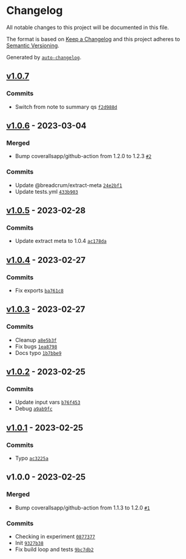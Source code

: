 # Changelog

All notable changes to this project will be documented in this file.

The format is based on [Keep a Changelog](https://keepachangelog.com/en/1.0.0/)
and this project adheres to [Semantic Versioning](https://semver.org/spec/v2.0.0.html).

Generated by [`auto-changelog`](https://github.com/CookPete/auto-changelog).

## [v1.0.7](https://github.com/hifiwi-fi/bc-bookmarklet/compare/v1.0.6...v1.0.7)

### Commits

- Switch from note to summary qs [`f2d988d`](https://github.com/hifiwi-fi/bc-bookmarklet/commit/f2d988de913b337fc937637c40ee74eee3de5fd3)

## [v1.0.6](https://github.com/hifiwi-fi/bc-bookmarklet/compare/v1.0.5...v1.0.6) - 2023-03-04

### Merged

- Bump coverallsapp/github-action from 1.2.0 to 1.2.3 [`#2`](https://github.com/hifiwi-fi/bc-bookmarklet/pull/2)

### Commits

- Update @breadcrum/extract-meta [`24e2bf1`](https://github.com/hifiwi-fi/bc-bookmarklet/commit/24e2bf1b255cb2828a6681f8056cee129e880e5c)
- Update tests.yml [`433b903`](https://github.com/hifiwi-fi/bc-bookmarklet/commit/433b903ed5cc2c90e4da45c68ec0966059e38dcd)

## [v1.0.5](https://github.com/hifiwi-fi/bc-bookmarklet/compare/v1.0.4...v1.0.5) - 2023-02-28

### Commits

- Update extract meta to 1.0.4 [`ac178da`](https://github.com/hifiwi-fi/bc-bookmarklet/commit/ac178da66d8d4db923fae25cde4ca408a4a46cf5)

## [v1.0.4](https://github.com/hifiwi-fi/bc-bookmarklet/compare/v1.0.3...v1.0.4) - 2023-02-27

### Commits

- Fix exports [`ba761c8`](https://github.com/hifiwi-fi/bc-bookmarklet/commit/ba761c8b23f418c7c3b5421198e4d3f7e65015b0)

## [v1.0.3](https://github.com/hifiwi-fi/bc-bookmarklet/compare/v1.0.2...v1.0.3) - 2023-02-27

### Commits

- Cleanup [`a8e5b3f`](https://github.com/hifiwi-fi/bc-bookmarklet/commit/a8e5b3f728b178cf91efa8395750bfa55a0fc883)
- Fix bugs [`1ea8798`](https://github.com/hifiwi-fi/bc-bookmarklet/commit/1ea8798164806ca5d376e4fb1baa56e83b43ac98)
- Docs typo [`1b7bbe9`](https://github.com/hifiwi-fi/bc-bookmarklet/commit/1b7bbe9942cc0d664693ab658e1bd639ed08c41d)

## [v1.0.2](https://github.com/hifiwi-fi/bc-bookmarklet/compare/v1.0.1...v1.0.2) - 2023-02-25

### Commits

- Update input vars [`b76f453`](https://github.com/hifiwi-fi/bc-bookmarklet/commit/b76f4539fec658303cce7594215a3e2434a92da2)
- Debug [`a9ab9fc`](https://github.com/hifiwi-fi/bc-bookmarklet/commit/a9ab9fca5a437427e4cf4e77390eb972841e5960)

## [v1.0.1](https://github.com/hifiwi-fi/bc-bookmarklet/compare/v1.0.0...v1.0.1) - 2023-02-25

### Commits

- Typo [`ac3225a`](https://github.com/hifiwi-fi/bc-bookmarklet/commit/ac3225ae011b65a23f2dd145ca029ee0470b339b)

## v1.0.0 - 2023-02-25

### Merged

- Bump coverallsapp/github-action from 1.1.3 to 1.2.0 [`#1`](https://github.com/hifiwi-fi/bc-bookmarklet/pull/1)

### Commits

- Checking in experiment [`0877377`](https://github.com/hifiwi-fi/bc-bookmarklet/commit/0877377cb195f480023f8e2552fc33705579a53e)
- Init [`9327b38`](https://github.com/hifiwi-fi/bc-bookmarklet/commit/9327b389a1b80a2d064594d9e2e8c3ed31c57d7a)
- Fix build loop and tests [`9bc7db2`](https://github.com/hifiwi-fi/bc-bookmarklet/commit/9bc7db29c0324861479f6c5f4dfa7901c4659600)
